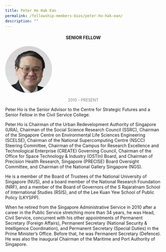 ```yaml
---
title: Peter Ho Hak Ean
permalink: /fellowship-members-bios/peter-ho-hak-ean/
description: ""
---
```

<style>
.fellow-image-pic {
	border-radius: 50%;
	height: 30% !important;
	width: 30% !important;
	}
	
fellow-img {
		text-align: center;
	}

.fellow-tenure {
	text-align: center;
	color: grey;
	font-size: 0.9em;
	}	

</style>
<h4 style="text-align:center;">SENIOR FELLOW</h4>

<div class="fellow-img">
<img class="fellow-image-pic" src="/images/FellowshipImages/fellowships-peter-ho-hak-ean@2x.jpg">
<p class="fellow-tenure">2010 - PRESENT</p>
</div>

<p>
Peter Ho is the Senior Advisor to the Centre for Strategic Futures and a Senior Fellow in the Civil Service College.
 
Peter Ho is Chairman of the Urban Redevelopment Authority of Singapore (URA), Chairman of the Social Science Research Council (SSRC), Chairman of the Singapore Centre on Environmental Life Sciences Engineering (SCELSE), Chairman of the National Supercomputing Centre (NSCC) Steering Committee, Chairman of the Campus for Research Excellence and Technological Enterprise (CREATE) Governing Council, Chairman of the Office for Space Technology &amp; Industry (OSTIn) Board, and Chairman of Precision Health Research, Singapore (PRECISE) Board Oversight Committee, and Chairman of the National Gallery Singapore (NGS).
 
He is a member of the Board of Trustees of the National University of Singapore (NUS), and a board member of the National Research Foundation (NRF), and a member of the Board of Governors of the S Rajaratnam School of International Studies (RSIS), and of the Lee Kuan Yew School of Public Policy (LKYSPP).
 
When he retired from the Singapore Administrative Service in 2010 after a career in the Public Service stretching more than 34 years, he was Head, Civil Service, concurrent with his other appointments of Permanent Secretary (Foreign Affairs), Permanent Secretary (National Security &amp; Intelligence Coordination), and Permanent Secretary (Special Duties) in the Prime Minister’s Office. Before that, he was Permanent Secretary (Defence). He was also the inaugural Chairman of the Maritime and Port Authority of Singapore.





</p>